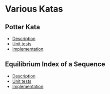 Various Katas
=============

Potter Kata
-----------
- [Description](http://www.codingdojo.org/cgi-bin/wiki.pl?KataPotter)
- [Unit tests]()
- [Implementation]()

Equilibrium Index of a Sequence
-------------------------------
- [Description](http://blog.codility.com/2011/03/solutions-for-task-equi.html)
- [Unit tests]()
- [Implementation]()

